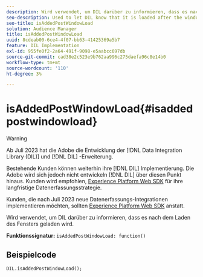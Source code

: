 ```yaml
---
description: Wird verwendet, um DIL darüber zu informieren, dass es nach dem Laden des Fensters geladen wird.
seo-description: Used to let DIL know that it is loaded after the window loads.
seo-title: isAddedPostWindowLoad
solution: Audience Manager
title: isAddedPostWindowLoad
uuid: 8cdeab00-6ce4-4f07-bb63-41425369a5b7
feature: DIL Implementation
exl-id: 955fe0f2-2a64-491f-9098-e5aabcc697db
source-git-commit: cad38e2c523e9b762aa996c275daefa96c8e14b0
workflow-type: tm+mt
source-wordcount: '110'
ht-degree: 3%

---
```



# isAddedPostWindowLoad{#isaddedpostwindowload}

>[!WARNING]
>
>Ab Juli 2023 hat die Adobe die Entwicklung der [!DNL Data Integration Library (DIL)] und [!DNL DIL] -Erweiterung.
>
>Bestehende Kunden können weiterhin ihre [!DNL DIL] Implementierung. Die Adobe wird sich jedoch nicht entwickeln [!DNL DIL] über diesen Punkt hinaus. Kunden wird empfohlen, [Experience Platform Web SDK](https://experienceleague.adobe.com/docs/experience-platform/edge/home.html?lang=en) für ihre langfristige Datenerfassungsstrategie.
>
>Kunden, die nach Juli 2023 neue Datenerfassungs-Integrationen implementieren möchten, sollten [Experience Platform Web SDK](https://experienceleague.adobe.com/docs/experience-platform/edge/home.html?lang=en) anstatt.

Wird verwendet, um DIL darüber zu informieren, dass es nach dem Laden des Fensters geladen wird.

**Funktionssignatur:** `isAddedPostWindowLoad: function()`

<!--
r_dil_added_post_window_load.xml
-->

## Beispielcode

```
DIL.isAddedPostWindowLoad();
```
